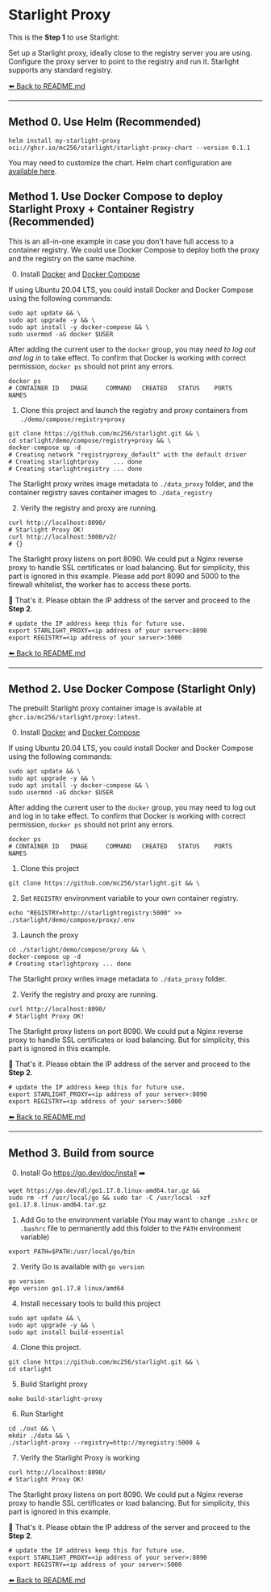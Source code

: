 # Starlight Proxy


This is the **Step 1** to use Starlight:

Set up a Starlight proxy, ideally close to the registry server you are using. 
Configure the proxy server to point to the registry and run it. Starlight supports any standard registry.

[⬅️ Back to README.md](https://github.com/mc256/starlight#getting-started)

---
## Method 0. Use Helm (Recommended)

```shell
helm install my-starlight-proxy oci://ghcr.io/mc256/starlight/starlight-proxy-chart --version 0.1.1
```

You may need to customize the chart. Helm chart configuration are [available here](https://github.com/mc256/starlight/blob/master/docs/helm.md).


## Method 1. Use Docker Compose to deploy Starlight Proxy + Container Registry (Recommended)

This is an all-in-one example in case you don't have full access to a container registry.
We could use Docker Compose to deploy both the proxy and the registry on the same machine.


0. Install [Docker](https://docs.docker.com/engine/install/ubuntu/#install-using-the-repository) and [Docker Compose](https://docs.docker.com/compose/install/)  

If using Ubuntu 20.04 LTS, you could install Docker and Docker Compose using the following commands: 
```shell
sudo apt update && \
sudo apt upgrade -y && \
sudo apt install -y docker-compose && \
sudo usermod -aG docker $USER
```
After adding the current user to the `docker` group, you may _need to log out and log in_ to take effect.
To confirm that Docker is working with correct permission, `docker ps` should not print any errors.
```shell
docker ps
# CONTAINER ID   IMAGE     COMMAND   CREATED   STATUS    PORTS     NAMES
```

1. Clone this project and launch the registry and proxy containers from `./demo/compose/registry+proxy`

```shell
git clone https://github.com/mc256/starlight.git && \
cd starlight/demo/compose/registry+proxy && \
docker-compose up -d
# Creating network "registryproxy_default" with the default driver
# Creating starlightproxy    ... done
# Creating starlightregistry ... done
```
The Starlight proxy writes image metadata to `./data_proxy` folder, and
the container registry saves container images to `./data_registry`


2. Verify the registry and proxy are running.
```shell
curl http://localhost:8090/
# Starlight Proxy OK!
curl http://localhost:5000/v2/
# {}
```

The Starlight proxy listens on port 8090. 
We could put a Nginx reverse proxy to handle SSL certificates or load balancing.
But for simplicity, this part is ignored in this example.
Please add port 8090 and 5000 to the firewall whitelist, the worker has to access these ports.

🙌 That's it. Please obtain the IP address of the server and proceed to the **Step 2**.

```shell
# update the IP address keep this for future use. 
export STARLIGHT_PROXY=<ip address of your server>:8090
export REGISTRY=<ip address of your server>:5000
```

[⬅️ Back to README.md](https://github.com/mc256/starlight#getting-started) 

---
## Method 2. Use Docker Compose (Starlight Only)

The prebuilt Starlight proxy container image is available at  `ghcr.io/mc256/starlight/proxy:latest`.

0. Install [Docker](https://docs.docker.com/engine/install/ubuntu/#install-using-the-repository) and [Docker Compose](https://docs.docker.com/compose/install/)  

If using Ubuntu 20.04 LTS, you could install Docker and Docker Compose using the following commands: 
```shell
sudo apt update && \
sudo apt upgrade -y && \
sudo apt install -y docker-compose && \
sudo usermod -aG docker $USER
```
After adding the current user to the `docker` group, you may need to log out and log in to take effect.
To confirm that Docker is working with correct permission, `docker ps` should not print any errors.
```shell
docker ps
# CONTAINER ID   IMAGE     COMMAND   CREATED   STATUS    PORTS     NAMES
```

1. Clone this project 

```shell
git clone https://github.com/mc256/starlight.git && \
```

2. Set `REGISTRY` environment variable to your own container registry. 

```shell
echo "REGISTRY=http://starlightregistry:5000" >> ./starlight/demo/compose/proxy/.env
```

3. Launch the proxy
```shell
cd ./starlight/demo/compose/proxy && \
docker-compose up -d
# Creating starlightproxy ... done
```

The Starlight proxy writes image metadata to `./data_proxy` folder.

2. Verify the registry and proxy are running.
```shell
curl http://localhost:8090/
# Starlight Proxy OK!
```

The Starlight proxy listens on port 8090. 
We could put a Nginx reverse proxy to handle SSL certificates or load balancing.
But for simplicity, this part is ignored in this example.

🙌 That's it. Please obtain the IP address of the server and proceed to the **Step 2**.

```shell
# update the IP address keep this for future use. 
export STARLIGHT_PROXY=<ip address of your server>:8090
export REGISTRY=<ip address of your server>:5000
```

[⬅️ Back to README.md](https://github.com/mc256/starlight#getting-started)

---
## Method 3. Build from source

0. Install Go https://go.dev/doc/install ➡️
```shell
wget https://go.dev/dl/go1.17.8.linux-amd64.tar.gz &&
sudo rm -rf /usr/local/go && sudo tar -C /usr/local -xzf go1.17.8.linux-amd64.tar.gz
```

1. Add Go to the environment variable (You may want to change `.zshrc` or `.bashrc` file to permanently add this folder to the `PATH` environment variable)
```
export PATH=$PATH:/usr/local/go/bin
```

2. Verify Go is available with `go version`
```shell
go version
#go version go1.17.8 linux/amd64
```

4. Install necessary tools to build this project

```shell
sudo apt update && \
sudo apt upgrade -y && \
sudo apt install build-essential
```

4. Clone this project.

```shell
git clone https://github.com/mc256/starlight.git && \
cd starlight
```

5. Build Starlight proxy
```shell
make build-starlight-proxy
```

6. Run Starlight
```shell
cd ./out && \
mkdir ./data && \
./starlight-proxy --registry=http://myregistry:5000 &
```

7. Verify the Starlight Proxy is working
```shell
curl http://localhost:8090/
# Starlight Proxy OK!
```

The Starlight proxy listens on port 8090. 
We could put a Nginx reverse proxy to handle SSL certificates or load balancing.
But for simplicity, this part is ignored in this example.

🙌 That's it. Please obtain the IP address of the server and proceed to the **Step 2**.

```shell
# update the IP address keep this for future use. 
export STARLIGHT_PROXY=<ip address of your server>:8090
export REGISTRY=<ip address of your server>:5000
```

[⬅️ Back to README.md](https://github.com/mc256/starlight#getting-started)
